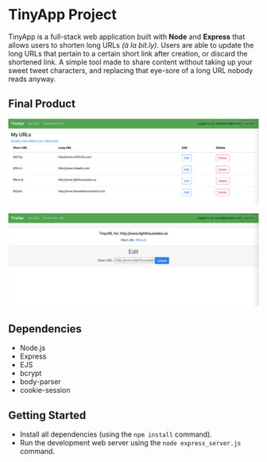 # TinyApp Project

TinyApp is a full-stack web application built with **Node** and **Express** that allows users to shorten long URLs *(à la bit.ly)*. Users are able to update the long URLs that pertain to a certain short link after creation, or discard the shortened link. A simple tool made to share content without taking up your sweet tweet characters, and replacing that eye-sore of a long URL nobody reads anyway. 


## Final Product

!["User's homepage: list of urls they have converted from long to short URLs. Long URLs can be edited and shortURLs can be discarded."](https://github.com/cndha/tinyapp/blob/master/docs/urls-page.png)

!["User's edit section. Long URLs can be edited to corresponding shortURL."](https://github.com/cndha/tinyapp/blob/master/docs/edit-page.png)


## Dependencies

- Node.js
- Express
- EJS
- bcrypt
- body-parser
- cookie-session

## Getting Started

- Install all dependencies (using the `npm install` command).
- Run the development web server using the `node express_server.js` command.